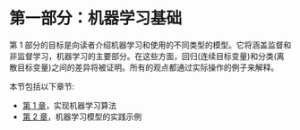 

# 第一部分：机器学习基础

第 1 部分的目标是向读者介绍机器学习和使用的不同类型的模型。它将涵盖监督和非监督学习，机器学习的主要部分。在这些方面，回归(连续目标变量)和分类(离散目标变量)之间的差异将被证明。所有的观点都通过实际操作的例子来解释。

本节包括以下章节:

*   [第 1 章](b0dde0bb-32ef-4535-9e19-7999e8e9a631.xhtml)，实现机器学习算法
*   [第 2 章](bc464bcc-1646-429a-8e08-6bc03153ed1b.xhtml)，机器学习模型的实践示例